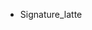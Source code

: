 <html>
<title>Joe’s cafe - branch1 menu</title>
 <ul>
   <li> Signature_latte   </li>
 </ul>
</html>

